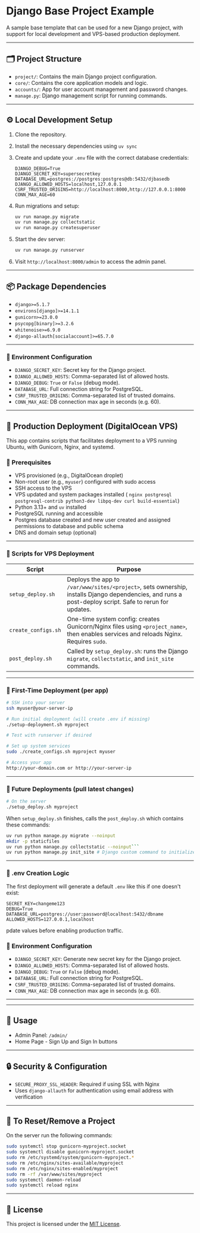 # Django Base Project Example

A sample base template that can be used for a new Django project, with support for local development and VPS-based
production deployment.

---

## 🗂 Project Structure

- `project/`: Contains the main Django project configuration.
- `core/`: Contains the core application models and logic.
- `accounts/`: App for user account management and password changes.
- `manage.py`: Django management script for running commands.

---

## ⚙️ Local Development Setup

1. Clone the repository.
2. Install the necessary dependencies using `uv sync`
3. Create and update your `.env` file with the correct database credentials:
    ```env
    DJANGO_DEBUG=True
    DJANGO_SECRET_KEY=supersecretkey
    DATABASE_URL=postgres://postgres:postgres@db:5432/djbasedb
    DJANGO_ALLOWED_HOSTS=localhost,127.0.0.1
    CSRF_TRUSTED_ORIGINS=http://localhost:8000,http://127.0.0.1:8000
    CONN_MAX_AGE=60
    ```
4. Run migrations and setup:
    ```bash
    uv run manage.py migrate
    uv run manage.py collectstatic
    uv run manage.py createsuperuser
    ```
5. Start the dev server:
    ```bash
    uv run manage.py runserver
    ```

6. Visit `http://localhost:8000/admin` to access the admin panel.

---

## 📦 Package Dependencies

- `django>=5.1.7`
- `environs[django]>=14.1.1`
- `gunicorn>=23.0.0`
- `psycopg[binary]>=3.2.6`
- `whitenoise>=6.9.0`
- `django-allauth[socialaccount]>=65.7.0`

---

### 🔐 Environment Configuration

- `DJANGO_SECRET_KEY`: Secret key for the Django project.
- `DJANGO_ALLOWED_HOSTS`: Comma-separated list of allowed hosts.
- `DJANGO_DEBUG`: `True` or `False` (debug mode).
- `DATABASE_URL`: Full connection string for PostgreSQL.
- `CSRF_TRUSTED_ORIGINS`: Comma-separated list of trusted domains.
- `CONN_MAX_AGE`: DB connection max age in seconds (e.g. 60).

---

## 🚀 Production Deployment (DigitalOcean VPS)

This app contains scripts that facilitates deployment to a VPS running Ubuntu, with Gunicorn, Nginx, and systemd.

### 🔧 Prerequisites

- VPS provisioned (e.g., DigitalOcean droplet)
- Non-root user (e.g., `myuser`) configured with sudo access
- SSH access to the VPS
- VPS updated and system packages installed (
  `nginx postgresql postgresql-contrib python3-dev libpq-dev curl build-essential`)
- Python 3.13+ and `uv` installed
- PostgreSQL running and accessible
- Postgres database created and new user created and assigned permissions to database and public schema
- DNS and domain setup (optional)

---

### 📂 Scripts for VPS Deployment

| Script              | Purpose                                                                                                                                                |
|---------------------|--------------------------------------------------------------------------------------------------------------------------------------------------------|
| `setup_deploy.sh`   | Deploys the app to `/var/www/sites/<project>`, sets ownership, installs Django dependencies, and runs a post-deploy script. Safe to rerun for updates. |
| `create_configs.sh` | One-time system config: creates Gunicorn/Nginx files using `<project_name>`, then enables services and reloads Nginx. Requires `sudo`.                 |
| `post_deploy.sh`    | Called by `setup_deploy.sh`: runs the Django `migrate`, `collectstatic`, and `init_site` commands.                                                     |

---

### 🧪 First-Time Deployment (per app)

```bash
# SSH into your server
ssh myuser@your-server-ip

# Run initial deployment (will create .env if missing)
./setup-deployment.sh myproject

# Test with runserver if desired

# Set up system services
sudo ./create_configs.sh myproject myuser

# Access your app
http://your-domain.com or http://your-server-ip
```

---

### 🔁 Future Deployments (pull latest changes)

```bash
# On the server
./setup_deploy.sh myproject
```

When `setup_deploy.sh` finishes, calls the `post_deploy.sh` which contains these commands:

```bash
uv run python manage.py migrate --noinput
mkdir -p staticfiles
uv run python manage.py collectstatic --noinput```
uv run python manage.py init_site # Django custom command to initialize site (optional) 
```

---

### 🔐 .env Creation Logic

The first deployment will generate a default `.env` like this if one doesn't exist:

```
SECRET_KEY=changeme123
DEBUG=True
DATABASE_URL=postgres://user:password@localhost:5432/dbname
ALLOWED_HOSTS=127.0.0.1,localhost
```

pdate values before enabling production traffic.

### 🔐 Environment Configuration

- `DJANGO_SECRET_KEY`: Generate new secret key for the Django project.
- `DJANGO_ALLOWED_HOSTS`: Comma-separated list of allowed hosts.
- `DJANGO_DEBUG`: `True` or `False` (debug mode).
- `DATABASE_URL`: Full connection string for PostgreSQL.
- `CSRF_TRUSTED_ORIGINS`: Comma-separated list of trusted domains.
- `CONN_MAX_AGE`: DB connection max age in seconds (e.g. 60).

---


---

## 🔗 Usage

- Admin Panel: `/admin/`
- Home Page - Sign Up and Sign In buttons

---

## 🔒 Security & Configuration

- `SECURE_PROXY_SSL_HEADER`: Required if using SSL with Nginx
- Uses `django-allauth` for authentication using email address with verification

---

## 🧼 To Reset/Remove a Project

On the server run the following commands:

```bash
sudo systemctl stop gunicorn-myproject.socket
sudo systemctl disable gunicorn-myproject.socket
sudo rm /etc/systemd/system/gunicorn-myproject.*
sudo rm /etc/nginx/sites-available/myproject
sudo rm /etc/nginx/sites-enabled/myproject
sudo rm -rf /var/www/sites/myproject
sudo systemctl daemon-reload
sudo systemctl reload nginx
```

---

## 📄 License

This project is licensed under the [MIT License](LICENSE).
